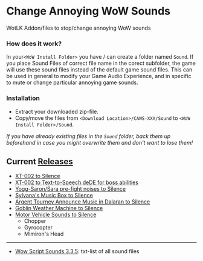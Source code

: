 # Change Annoying WoW Sounds
WotLK Addon/files to stop/change annoying WoW sounds

### How does it work?
In your`<WoW Install Folder>` you have / can create a folder named `Sound`. If you place Sound Files of correct file name in the corect subfolder, the game will use these sound files instead of the default game sound files. This can be used in general to modify your Game Audio Experience, and in specific to mute or change particular annoying game sounds.

### Installation
- Extract your downloaded zip-file.
- Copy/move the files from `<Download Location>/CAWS-XXX/Sound` to `<WoW Install Folder>/Sound`.

*If you have already existing files in the `Sound` folder, back them up beforehand in case you might overwrite them and don't want to lose them!*

## Current [Releases](https://github.com/telkar-rg/wow-ChangeAnnoyingWowSounds/releases)
- [XT-002 to Silence](https://github.com/telkar-rg/wow-ChangeAnnoyingWowSounds/releases/download/r1/CAWS.XT002.Silent.zip)
- [XT-002 to Text-to-Speech deDE for boss abilities](https://github.com/telkar-rg/wow-ChangeAnnoyingWowSounds/releases/download/r1/CAWS.XT002.TTS.deDE.zip)
- [Yogg-Saron/Sara pre-fight noises to Silence](https://github.com/telkar-rg/wow-ChangeAnnoyingWowSounds/releases/download/r1/CAWS.Yogg.Sara.Prefight.Silent.zip)
- [Sylvana's Music Box to Silence](https://github.com/telkar-rg/wow-ChangeAnnoyingWowSounds/releases/download/r1/CAWS.Lament.Highborne.Silent.zip)
- [Argent Tourney Announce Music in Dalaran to Silence](https://github.com/telkar-rg/wow-ChangeAnnoyingWowSounds/releases/download/r1/CAWS.Argent.Tourney.Announce.Silent.zip)
- [Goblin Weather Machine to Silence](https://github.com/telkar-rg/wow-ChangeAnnoyingWowSounds/releases/download/r1/CAWS.Goblin.Weather.Machine.Silent.zip)
- [Motor Vehicle Sounds to Silence](https://github.com/telkar-rg/wow-ChangeAnnoyingWowSounds/releases/download/r1/CAWS.Motor.Vehicle.Sounds.Silent.zip)
  - Chopper
  - Gyrocopter
  - Mimiron's Head
---
- [Wow Script Sounds 3.3.5](https://github.com/telkar-rg/wow-ChangeAnnoyingWowSounds/releases/download/r2/Wow.Script.Sounds.3.3.5.zip): txt-list of all sound files
